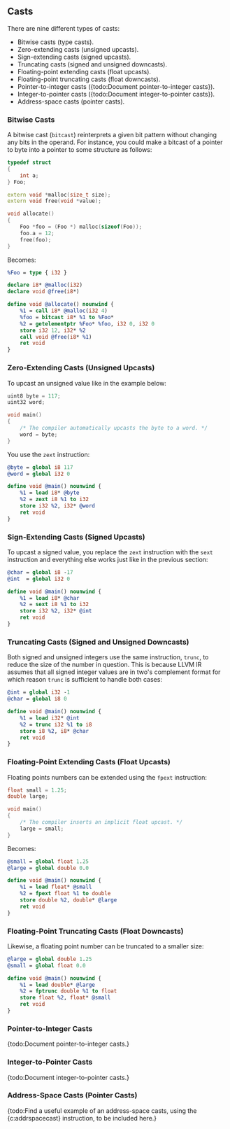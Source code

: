 ## Casts



There are nine different types of casts:

- Bitwise casts (type casts).
- Zero-extending casts (unsigned upcasts).
- Sign-extending casts (signed upcasts).
- Truncating casts (signed and unsigned downcasts).
- Floating-point extending casts (float upcasts).
- Floating-point truncating casts (float downcasts).
- Pointer-to-integer casts ({todo:Document pointer-to-integer casts}).
- Integer-to-pointer casts ({todo:Document integer-to-pointer casts}).
- Address-space casts (pointer casts).


### Bitwise Casts

A bitwise cast (`bitcast`) reinterprets a given bit pattern without changing any bits in the operand.  For instance, you could
make a bitcast of a pointer to byte into a pointer to some structure as follows:

```cpp
typedef struct
{
	int a;
} Foo;

extern void *malloc(size_t size);
extern void free(void *value);

void allocate()
{
	Foo *foo = (Foo *) malloc(sizeof(Foo));
	foo.a = 12;
	free(foo);
}
```
Becomes:


```ll
%Foo = type { i32 }

declare i8* @malloc(i32)
declare void @free(i8*)

define void @allocate() nounwind {
	%1 = call i8* @malloc(i32 4)
	%foo = bitcast i8* %1 to %Foo*
	%2 = getelementptr %Foo* %foo, i32 0, i32 0
	store i32 12, i32* %2
	call void @free(i8* %1)
	ret void
}
```
### Zero-Extending Casts (Unsigned Upcasts)


To upcast an unsigned value like in the example below:

```cpp
uint8 byte = 117;
uint32 word;

void main()
{
	/* The compiler automatically upcasts the byte to a word. */
	word = byte;
}
```
You use the `zext` instruction:


```ll
@byte = global i8 117
@word = global i32 0

define void @main() nounwind {
	%1 = load i8* @byte
	%2 = zext i8 %1 to i32
	store i32 %2, i32* @word
	ret void
}
```
### Sign-Extending Casts (Signed Upcasts)


To upcast a signed value, you replace the `zext` instruction with the `sext` instruction and everything else works just like in
the previous section:

```ll
@char = global i8 -17
@int  = global i32 0

define void @main() nounwind {
	%1 = load i8* @char
	%2 = sext i8 %1 to i32
	store i32 %2, i32* @int
	ret void
}
```
### Truncating Casts (Signed and Unsigned Downcasts)


Both signed and unsigned integers use the same instruction, `trunc`, to reduce the size of the number in question.  This is
because LLVM IR assumes that all signed integer values are in two's complement format for which reason `trunc` is sufficient to
handle both cases:

```ll
@int = global i32 -1
@char = global i8 0

define void @main() nounwind {
	%1 = load i32* @int
	%2 = trunc i32 %1 to i8
	store i8 %2, i8* @char
	ret void
}
```
### Floating-Point Extending Casts (Float Upcasts)


Floating points numbers can be extended using the `fpext` instruction:

```cpp
float small = 1.25;
double large;

void main()
{
	/* The compiler inserts an implicit float upcast. */
	large = small;
}
```
Becomes:


```ll
@small = global float 1.25
@large = global double 0.0

define void @main() nounwind {
	%1 = load float* @small
	%2 = fpext float %1 to double
	store double %2, double* @large
	ret void
}
```
### Floating-Point Truncating Casts (Float Downcasts)


Likewise, a floating point number can be truncated to a smaller size:

```ll
@large = global double 1.25
@small = global float 0.0

define void @main() nounwind {
	%1 = load double* @large
	%2 = fptrunc double %1 to float
	store float %2, float* @small
	ret void
}
```
### Pointer-to-Integer Casts


{todo:Document pointer-to-integer casts.}


### Integer-to-Pointer Casts

{todo:Document integer-to-pointer casts.}


### Address-Space Casts (Pointer Casts)

{todo:Find a useful example of an address-space casts, using the {c:addrspacecast} instruction, to be included here.}


